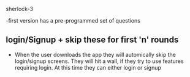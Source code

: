 sherlock-3

-first version has a pre-programmed set of questions 

## login/Signup + skip these for first 'n' rounds
- When the user downloads the app they will automically skip the login/signup screens. They will hit a wall, if they try to use features requiring login. At this time they can either login or signup